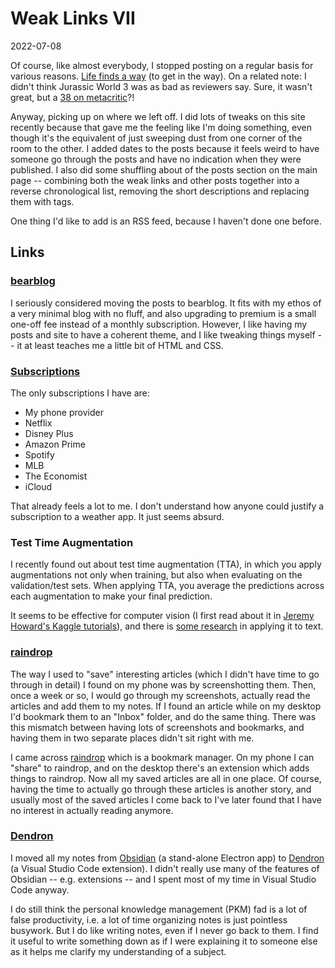 # Weak Links VII

<span class="date">2022-07-08</span>

Of course, like almost everybody, I stopped posting on a regular basis for various reasons. [Life finds a way](https://www.youtube.com/watch?v=dMjQ3hA9mEA) (to get in the way). On a related note: I didn't think Jurassic World 3 was as bad as reviewers say. Sure, it wasn't great, but a [38 on metacritic](https://www.metacritic.com/movie/jurassic-world-dominion)?!

Anyway, picking up on where we left off. I did lots of tweaks on this site recently because that gave me the feeling like I'm doing something, even though it's the equivalent of just sweeping dust from one corner of the room to the other. I added dates to the posts because it feels weird to have someone go through the posts and have no indication when they were published. I also did some shuffling about of the posts section on the main page -- combining both the weak links and other posts together into a reverse chronological list, removing the short descriptions and replacing them with tags.

One thing I'd like to add is an RSS feed, because I haven't done one before.

## Links

### [bearblog](https://www.bearblog.dev)

I seriously considered moving the posts to bearblog. It fits with my ethos of a very minimal blog with no fluff, and also upgrading to premium is a small one-off fee instead of a monthly subscription. However, I like having my posts and site to have a coherent theme, and I like tweaking things myself -- it at least teaches me a little bit of HTML and CSS.

### [Subscriptions](https://news.ycombinator.com/item?id=32129574)

The only subscriptions I have are:

- My phone provider
- Netflix
- Disney Plus
- Amazon Prime
- Spotify
- MLB
- The Economist
- iCloud

That already feels a lot to me. I don't understand how anyone could justify a subscription to a weather app. It just seems absurd.

### Test Time Augmentation

I recently found out about test time augmentation (TTA), in which you apply augmentations not only when training, but also when evaluating on the validation/test sets. When applying TTA, you average the predictions across each augmentation to make your final prediction.

It seems to be effective for computer vision (I first read about it in [Jeremy Howard's Kaggle tutorials](https://www.kaggle.com/code/jhoward/small-models-road-to-the-top-part-2)), and there is [some research](https://arxiv.org/abs/2206.13607) in applying it to text.

### [raindrop](https://www.raindrop.io)

The way I used to "save" interesting articles (which I didn't have time to go through in detail) I found on my phone was by screenshotting them. Then, once a week or so, I would go through my screenshots, actually read the articles and add them to my notes. If I found an article while on my desktop I'd bookmark them to an "Inbox" folder, and do the same thing. There was this mismatch between having lots of screenshots and bookmarks, and having them in two separate places didn't sit right with me.

I came across [raindrop](https://www.raindrop.io) which is a bookmark manager. On my phone I can "share" to raindrop, and on the desktop there's an extension which adds things to raindrop. Now all my saved articles are all in one place. Of course, having the time to actually go through these articles is another story, and usually most of the saved articles I come back to I've later found that I have no interest in actually reading anymore.

### [Dendron](https://github.com/dendronhq/dendron)

I moved all my notes from [Obsidian](https://www.obsidian.md/) (a stand-alone Electron app) to [Dendron](https://www.github.com/dendronhq/dendron) (a Visual Studio Code extension). I didn't really use many of the features of Obsidian -- e.g. extensions -- and I spent most of my time in Visual Studio Code anyway.

I do still think the personal knowledge management (PKM) fad is a lot of false productivity, i.e. a lot of time organizing notes is just pointless busywork. But I do like writing notes, even if I never go back to them. I find it useful to write something down as if I were explaining it to someone else as it helps me clarify my understanding of a subject.

